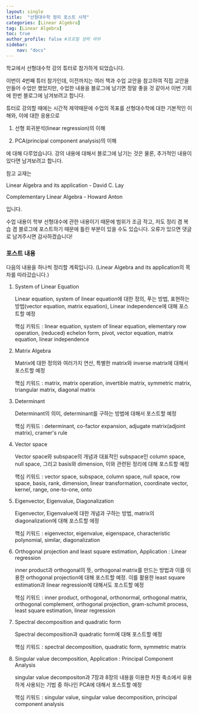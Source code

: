 ```yaml
---
layout: single
title:  "선형대수학 정리 포스트 시작"
categories: [Linear Algebra]
tag: [Linear Algebra]
toc: true
author_profile: false #프로필 생략 여부
sidebar:
    nav: "docs"
---
```






학교에서 선형대수학 강의 튜터로 참가하게 되었습니다. 

이번이 4번째 튜터 참가인데, 이전까지는 여러 책과 수업 교안을 참고하여 직접 교안을 만들어 수업만 했었지만, 수업한 내용을 블로그에 남기면 정말 좋을 것 같아서 이번 기회에 한번 블로그에 남겨보려고 합니다.



튜터로 강의할 때에는 시간적 제약때문에 수업의 목표를 선형대수학에 대한 기본적인 이해와, 이에 대한 응용으로

1. 선형 회귀분석(linear regression)의 이해

   

2. PCA(principal component analysis)의 이해

에 대해 다루었습니다.  강의 내용에 대해서 블로그에 남기는 것은 물론, 추가적인 내용이 있다면 남겨보려고 합니다.



참고 교재는 

Linear Algebra and its application - David C. Lay

Complementary Linear Algebra - Howard Anton

입니다.



수업 내용이 학부 선형대수에 관한 내용이기 때문에 범위가 조금 작고, 저도 정리 겸 복습 겸 블로그에 포스트하기 때문에 틀린 부분이 있을 수도 있습니다. 오류가 있으면 댓글로 남겨주시면 감사하겠습니다! 

   



### 포스트 내용



다음의 내용을 하나씩 정리할 계획입니다. (Linear Algebra and its application의 목차를 따라갔습니다.)



1. System of Linear Equation

   Linear equation, system of linear equation에 대한 정의, 푸는 방법, 표현하는 방법(vector equation, matrix equation), Linear independence에 대해 포스트할 예정

   핵심 키워드 : linear equation, system of linear equation, elementary row operation, (reduced) echelon form, pivot, vector equation, matrix equation, linear independence



2. Matrix Algebra

   Matrix에 대한 정의와 여러가지 연산, 특별한 matrix와 inverse matrix에 대해서 포스트할 예정

   핵심 키워드 : matrix, matrix operation, invertible matrix, symmetric matrix, triangular matrix, diagonal matrix



3. Determinant

   Determinant의 의미, determinant를 구하는 방법에 대해서 포스트할 예정

   핵심 키워드 : determinant, co-factor expansion, adjugate matrix(adjoint matrix), cramer's rule



4. Vector space

   Vector space와 subspace의 개념과 대표적인 subspace인 column space, null space, 그리고 basis와 dimension, 이와 관련된 정리에 대해 포스트할 예정

   핵심 키워드 : vector space, subspace, column space, null space, row space, basis, rank, dimension, linear transformation, coordinate vector, kernel, range, one-to-one, onto



5. Eigenvector, Eigenvalue, Diagonalization

   Eigenvector, Eigenvalue에 대한 개념과 구하는 방법, matrix의 diagonalization에 대해 포스트할 에정

   핵심 키워드 : eigenvector, eigenvalue, eigenspace, characteristic polynomial, similar, diagonalization



6. Orthogonal projection and least square estimation, Application : Linear regression

   inner product과 orthogonal의 뜻, orthogonal matrix를 만드는 방법과 이를 이용한 orthogonal projection에 대해 포스트할 예정. 이를 활용한 least square estimation과 linear regression에 대해서도 포스트할 예정

   핵심 키워드 : inner product, orthogonal, orthonormal, orthogonal matrix, orthogonal complement, orthogonal projection, gram-schumit process, least square estimation, linear regression



7. Spectral decomposition and quadratic form

   Spectral decomposition과 quadratic form에 대해 포스트할 예정

   핵심 키워드 : spectral decomposition, quadratic form, symmetric matrix



8. Singular value decomposition, Application : Principal Component Analysis

   singular value decompositon과 7장과 8장의 내용을 이용한 차원 축소에서 유용하게 사용되는 기법 중 하나인 PCA에 대해서 포스트할 예정

   핵심 키워드 : singular value, singular value decomposition, principal component analysis

​		

